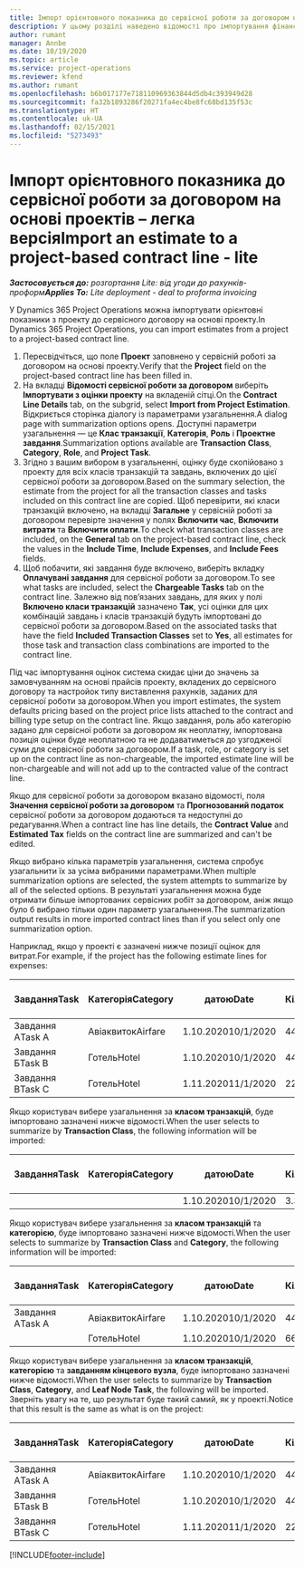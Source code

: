 ```yaml
---
title: Імпорт орієнтовного показника до сервісної роботи за договором на основі проектів – легка версія
description: У цьому розділі наведено відомості про імпортування фінансових оцінок з проекту до сервісної роботи за договором.
author: rumant
manager: Annbe
ms.date: 10/19/2020
ms.topic: article
ms.service: project-operations
ms.reviewer: kfend
ms.author: rumant
ms.openlocfilehash: b6b017177e718110969363844d5db4c393949d28
ms.sourcegitcommit: fa32b1893286f20271fa4ec4be8fc68bd135f53c
ms.translationtype: HT
ms.contentlocale: uk-UA
ms.lasthandoff: 02/15/2021
ms.locfileid: "5273493"
---
```

# <a name="import-an-estimate-to-a-project-based-contract-line---lite"></a><span data-ttu-id="d7973-103">Імпорт орієнтовного показника до сервісної роботи за договором на основі проектів – легка версія</span><span class="sxs-lookup"><span data-stu-id="d7973-103">Import an estimate to a project-based contract line - lite</span></span>

<span data-ttu-id="d7973-104">_**Застосовується до:** розгортання Lite: від угоди до рахунків-проформ_</span><span class="sxs-lookup"><span data-stu-id="d7973-104">_**Applies To:** Lite deployment - deal to proforma invoicing_</span></span>

<span data-ttu-id="d7973-105">У Dynamics 365 Project Operations можна імпортувати орієнтовні показники з проекту до сервісного договору на основі проекту.</span><span class="sxs-lookup"><span data-stu-id="d7973-105">In Dynamics 365 Project Operations, you can import estimates from a project to a project-based contract line.</span></span>

1. <span data-ttu-id="d7973-106">Пересвідчіться, що поле **Проект** заповнено у сервісній роботі за договором на основі проекту.</span><span class="sxs-lookup"><span data-stu-id="d7973-106">Verify that the **Project** field on the project-based contract line has been filled in.</span></span>
2. <span data-ttu-id="d7973-107">На вкладці **Відомості сервісної роботи за договором** виберіть **Імпортувати з оцінки проекту** на вкладеній сітці.</span><span class="sxs-lookup"><span data-stu-id="d7973-107">On the **Contract Line Details** tab, on the subgrid, select **Import from Project Estimation**.</span></span> <span data-ttu-id="d7973-108">Відкриється сторінка діалогу із параметрами узагальнення.</span><span class="sxs-lookup"><span data-stu-id="d7973-108">A dialog page with summarization options opens.</span></span> <span data-ttu-id="d7973-109">Доступні параметри узагальнення — це **Клас транзакції**, **Категорія**, **Роль** і **Проектне завдання**.</span><span class="sxs-lookup"><span data-stu-id="d7973-109">Summarization options available are **Transaction Class**, **Category**, **Role**, and **Project Task**.</span></span>
3. <span data-ttu-id="d7973-110">Згідно з вашим вибором в узагальненні, оцінку буде скопійовано з проекту для всіх класів транзакцій та завдань, включених до цієї сервісної роботи за договором.</span><span class="sxs-lookup"><span data-stu-id="d7973-110">Based on the summary selection, the estimate from the project for all the transaction classes and tasks included on this contract line are copied.</span></span> <span data-ttu-id="d7973-111">Щоб перевірити, які класи транзакцій включено, на вкладці **Загальне** у сервісній роботі за договором перевірте значення у полях **Включити час**, **Включити витрати** та **Включити оплати**.</span><span class="sxs-lookup"><span data-stu-id="d7973-111">To check what transaction classes are included, on the **General** tab on the project-based contract line, check the values in the **Include Time**, **Include Expenses**, and **Include Fees** fields.</span></span> 
4. <span data-ttu-id="d7973-112">Щоб побачити, які завдання буде включено, виберіть вкладку **Оплачувані завдання** для сервісної роботи за договором.</span><span class="sxs-lookup"><span data-stu-id="d7973-112">To see what tasks are included, select the **Chargeable Tasks** tab on the contract line.</span></span> <span data-ttu-id="d7973-113">Залежно від пов’язаних завдань, для яких у полі **Включено класи транзакцій** зазначено **Так**, усі оцінки для цих комбінацій завдань і класів транзакцій будуть імпортовані до сервісної роботи за договором.</span><span class="sxs-lookup"><span data-stu-id="d7973-113">Based on the associated tasks that have the field **Included Transaction Classes** set to **Yes**, all estimates for those task and transaction class combinations are imported to the contract line.</span></span>

<span data-ttu-id="d7973-114">Під час імпортування оцінок система скидає ціни до значень за замовчуванням на основі прайсів проекту, вкладених до сервісного договору та настройок типу виставлення рахунків, заданих для сервісної роботи за договором.</span><span class="sxs-lookup"><span data-stu-id="d7973-114">When you import estimates, the system defaults pricing based on the project price lists attached to the contract and billing type setup on the contract line.</span></span> <span data-ttu-id="d7973-115">Якщо завдання, роль або категорію задано для сервісної роботи за договором як неоплатну, імпортована позиція оцінки буде неоплатною та не додаватиметься до узгодженої суми для сервісної роботи за договором.</span><span class="sxs-lookup"><span data-stu-id="d7973-115">If a task, role, or category is set up on the contract line as non-chargeable, the imported estimate line will be non-chargeable and will not add up to the contracted value of the contract line.</span></span>

<span data-ttu-id="d7973-116">Якщо для сервісної роботи за договором вказано відомості, поля **Значення сервісної роботи за договором** та **Прогнозований податок** сервісної роботи за договором додаються та недоступні до редагування.</span><span class="sxs-lookup"><span data-stu-id="d7973-116">When a contract line has line details, the **Contract Value** and **Estimated Tax** fields on the contract line are summarized and can't be edited.</span></span>

<span data-ttu-id="d7973-117">Якщо вибрано кілька параметрів узагальнення, система спробує узагальнити їх за усіма вибраними параметрами.</span><span class="sxs-lookup"><span data-stu-id="d7973-117">When multiple summarization options are selected, the system attempts to summarize by all of the selected options.</span></span> <span data-ttu-id="d7973-118">В результаті узагальнення можна буде отримати більше імпортованих сервісних робіт за договором, аніж якщо було б вибрано тільки один параметр узагальнення.</span><span class="sxs-lookup"><span data-stu-id="d7973-118">The summarization output results in more imported contract lines than if you select only one summarization option.</span></span>

<span data-ttu-id="d7973-119">Наприклад, якщо у проекті є зазначені нижче позиції оцінок для витрат.</span><span class="sxs-lookup"><span data-stu-id="d7973-119">For example, if the project has the following estimate lines for expenses:</span></span>

| <span data-ttu-id="d7973-120">Завдання</span><span class="sxs-lookup"><span data-stu-id="d7973-120">Task</span></span> | <span data-ttu-id="d7973-121">Категорія</span><span class="sxs-lookup"><span data-stu-id="d7973-121">Category</span></span> | <span data-ttu-id="d7973-122">датою</span><span class="sxs-lookup"><span data-stu-id="d7973-122">Date</span></span> | <span data-ttu-id="d7973-123">Кількість</span><span class="sxs-lookup"><span data-stu-id="d7973-123">Quantity</span></span> | <span data-ttu-id="d7973-124">Ціна за одиницю</span><span class="sxs-lookup"><span data-stu-id="d7973-124">Unit price</span></span> | <span data-ttu-id="d7973-125">Сума</span><span class="sxs-lookup"><span data-stu-id="d7973-125">Amount</span></span> |
| --- | --- | --- | --- | --- | --- |
| <span data-ttu-id="d7973-126">Завдання А</span><span class="sxs-lookup"><span data-stu-id="d7973-126">Task A</span></span> | <span data-ttu-id="d7973-127">Авіаквиток</span><span class="sxs-lookup"><span data-stu-id="d7973-127">Airfare</span></span> | <span data-ttu-id="d7973-128">1.10.2020</span><span class="sxs-lookup"><span data-stu-id="d7973-128">10/1/2020</span></span> | <span data-ttu-id="d7973-129">4</span><span class="sxs-lookup"><span data-stu-id="d7973-129">4</span></span> | <span data-ttu-id="d7973-130">400</span><span class="sxs-lookup"><span data-stu-id="d7973-130">400</span></span> | <span data-ttu-id="d7973-131">1600</span><span class="sxs-lookup"><span data-stu-id="d7973-131">1600</span></span> |
| <span data-ttu-id="d7973-132">Завдання Б</span><span class="sxs-lookup"><span data-stu-id="d7973-132">Task B</span></span> | <span data-ttu-id="d7973-133">Готель</span><span class="sxs-lookup"><span data-stu-id="d7973-133">Hotel</span></span> | <span data-ttu-id="d7973-134">1.10.2020</span><span class="sxs-lookup"><span data-stu-id="d7973-134">10/1/2020</span></span> | <span data-ttu-id="d7973-135">4</span><span class="sxs-lookup"><span data-stu-id="d7973-135">4</span></span> | <span data-ttu-id="d7973-136">200</span><span class="sxs-lookup"><span data-stu-id="d7973-136">200</span></span> | <span data-ttu-id="d7973-137">800</span><span class="sxs-lookup"><span data-stu-id="d7973-137">800</span></span> |
| <span data-ttu-id="d7973-138">Завдання В</span><span class="sxs-lookup"><span data-stu-id="d7973-138">Task C</span></span> | <span data-ttu-id="d7973-139">Готель</span><span class="sxs-lookup"><span data-stu-id="d7973-139">Hotel</span></span> | <span data-ttu-id="d7973-140">1.11.2020</span><span class="sxs-lookup"><span data-stu-id="d7973-140">11/1/2020</span></span> | <span data-ttu-id="d7973-141">2</span><span class="sxs-lookup"><span data-stu-id="d7973-141">2</span></span> | <span data-ttu-id="d7973-142">200</span><span class="sxs-lookup"><span data-stu-id="d7973-142">200</span></span> | <span data-ttu-id="d7973-143">400</span><span class="sxs-lookup"><span data-stu-id="d7973-143">400</span></span> |

<span data-ttu-id="d7973-144">Якщо користувач вибере узагальнення за **класом транзакцій**, буде імпортовано зазначені нижче відомості.</span><span class="sxs-lookup"><span data-stu-id="d7973-144">When the user selects to summarize by **Transaction Class**, the following information will be imported:</span></span>

| <span data-ttu-id="d7973-145">Завдання</span><span class="sxs-lookup"><span data-stu-id="d7973-145">Task</span></span> | <span data-ttu-id="d7973-146">Категорія</span><span class="sxs-lookup"><span data-stu-id="d7973-146">Category</span></span> | <span data-ttu-id="d7973-147">датою</span><span class="sxs-lookup"><span data-stu-id="d7973-147">Date</span></span> | <span data-ttu-id="d7973-148">Кількість</span><span class="sxs-lookup"><span data-stu-id="d7973-148">Quantity</span></span> | <span data-ttu-id="d7973-149">Ціна за одиницю</span><span class="sxs-lookup"><span data-stu-id="d7973-149">Unit price</span></span> | <span data-ttu-id="d7973-150">Сума</span><span class="sxs-lookup"><span data-stu-id="d7973-150">Amount</span></span> |
| --- | --- | --- | --- | --- | --- |
| &nbsp; | &nbsp; | <span data-ttu-id="d7973-151">1.10.2020</span><span class="sxs-lookup"><span data-stu-id="d7973-151">10/1/2020</span></span> | <span data-ttu-id="d7973-152">3.34</span><span class="sxs-lookup"><span data-stu-id="d7973-152">3.34</span></span> | <span data-ttu-id="d7973-153">840</span><span class="sxs-lookup"><span data-stu-id="d7973-153">840</span></span> | <span data-ttu-id="d7973-154">2800</span><span class="sxs-lookup"><span data-stu-id="d7973-154">2800</span></span> |

<span data-ttu-id="d7973-155">Якщо користувач вибере узагальнення за **класом транзакцій** та **категорією**, буде імпортовано зазначені нижче відомості.</span><span class="sxs-lookup"><span data-stu-id="d7973-155">When the user selects to summarize by **Transaction Class** and **Category**, the following information will be imported:</span></span>

| <span data-ttu-id="d7973-156">Завдання</span><span class="sxs-lookup"><span data-stu-id="d7973-156">Task</span></span> | <span data-ttu-id="d7973-157">Категорія</span><span class="sxs-lookup"><span data-stu-id="d7973-157">Category</span></span> | <span data-ttu-id="d7973-158">датою</span><span class="sxs-lookup"><span data-stu-id="d7973-158">Date</span></span> | <span data-ttu-id="d7973-159">Кількість</span><span class="sxs-lookup"><span data-stu-id="d7973-159">Quantity</span></span> | <span data-ttu-id="d7973-160">Ціна за одиницю</span><span class="sxs-lookup"><span data-stu-id="d7973-160">Unit price</span></span> | <span data-ttu-id="d7973-161">Сума</span><span class="sxs-lookup"><span data-stu-id="d7973-161">Amount</span></span> |
| --- | --- | --- | --- | --- | --- |
| <span data-ttu-id="d7973-162">Завдання А</span><span class="sxs-lookup"><span data-stu-id="d7973-162">Task A</span></span> | <span data-ttu-id="d7973-163">Авіаквиток</span><span class="sxs-lookup"><span data-stu-id="d7973-163">Airfare</span></span> | <span data-ttu-id="d7973-164">1.10.2020</span><span class="sxs-lookup"><span data-stu-id="d7973-164">10/1/2020</span></span> | <span data-ttu-id="d7973-165">4</span><span class="sxs-lookup"><span data-stu-id="d7973-165">4</span></span> | <span data-ttu-id="d7973-166">400</span><span class="sxs-lookup"><span data-stu-id="d7973-166">400</span></span> | <span data-ttu-id="d7973-167">1600</span><span class="sxs-lookup"><span data-stu-id="d7973-167">1600</span></span> |
| &nbsp;| <span data-ttu-id="d7973-168">Готель</span><span class="sxs-lookup"><span data-stu-id="d7973-168">Hotel</span></span> | <span data-ttu-id="d7973-169">1.10.2020</span><span class="sxs-lookup"><span data-stu-id="d7973-169">10/1/2020</span></span> | <span data-ttu-id="d7973-170">6</span><span class="sxs-lookup"><span data-stu-id="d7973-170">6</span></span> | <span data-ttu-id="d7973-171">200</span><span class="sxs-lookup"><span data-stu-id="d7973-171">200</span></span> | <span data-ttu-id="d7973-172">1200</span><span class="sxs-lookup"><span data-stu-id="d7973-172">1200</span></span> |

<span data-ttu-id="d7973-173">Якщо користувач вибере узагальнення за **класом транзакцій**, **категорією** та **завданням кінцевого вузла**, буде імпортовано зазначені нижче відомості.</span><span class="sxs-lookup"><span data-stu-id="d7973-173">When the user selects to summarize by **Transaction Class**, **Category**, and **Leaf Node Task**, the following will be imported.</span></span> <span data-ttu-id="d7973-174">Зверніть увагу на те, що результат буде такий самий, як у проекті.</span><span class="sxs-lookup"><span data-stu-id="d7973-174">Notice that this result is the same as what is on the project:</span></span>

| <span data-ttu-id="d7973-175">Завдання</span><span class="sxs-lookup"><span data-stu-id="d7973-175">Task</span></span> | <span data-ttu-id="d7973-176">Категорія</span><span class="sxs-lookup"><span data-stu-id="d7973-176">Category</span></span> | <span data-ttu-id="d7973-177">датою</span><span class="sxs-lookup"><span data-stu-id="d7973-177">Date</span></span> | <span data-ttu-id="d7973-178">Кількість</span><span class="sxs-lookup"><span data-stu-id="d7973-178">Quantity</span></span> | <span data-ttu-id="d7973-179">Ціна за одиницю</span><span class="sxs-lookup"><span data-stu-id="d7973-179">Unit price</span></span> | <span data-ttu-id="d7973-180">Сума</span><span class="sxs-lookup"><span data-stu-id="d7973-180">Amount</span></span> |
| --- | --- | --- | --- | --- | --- |
| <span data-ttu-id="d7973-181">Завдання А</span><span class="sxs-lookup"><span data-stu-id="d7973-181">Task A</span></span> | <span data-ttu-id="d7973-182">Авіаквиток</span><span class="sxs-lookup"><span data-stu-id="d7973-182">Airfare</span></span> | <span data-ttu-id="d7973-183">1.10.2020</span><span class="sxs-lookup"><span data-stu-id="d7973-183">10/1/2020</span></span> | <span data-ttu-id="d7973-184">4</span><span class="sxs-lookup"><span data-stu-id="d7973-184">4</span></span> | <span data-ttu-id="d7973-185">400</span><span class="sxs-lookup"><span data-stu-id="d7973-185">400</span></span> | <span data-ttu-id="d7973-186">1600</span><span class="sxs-lookup"><span data-stu-id="d7973-186">1600</span></span> |
| <span data-ttu-id="d7973-187">Завдання Б</span><span class="sxs-lookup"><span data-stu-id="d7973-187">Task B</span></span> | <span data-ttu-id="d7973-188">Готель</span><span class="sxs-lookup"><span data-stu-id="d7973-188">Hotel</span></span> | <span data-ttu-id="d7973-189">1.10.2020</span><span class="sxs-lookup"><span data-stu-id="d7973-189">10/1/2020</span></span> | <span data-ttu-id="d7973-190">4</span><span class="sxs-lookup"><span data-stu-id="d7973-190">4</span></span> | <span data-ttu-id="d7973-191">200</span><span class="sxs-lookup"><span data-stu-id="d7973-191">200</span></span> | <span data-ttu-id="d7973-192">800</span><span class="sxs-lookup"><span data-stu-id="d7973-192">800</span></span> |
| <span data-ttu-id="d7973-193">Завдання В</span><span class="sxs-lookup"><span data-stu-id="d7973-193">Task C</span></span> | <span data-ttu-id="d7973-194">Готель</span><span class="sxs-lookup"><span data-stu-id="d7973-194">Hotel</span></span> | <span data-ttu-id="d7973-195">1.11.2020</span><span class="sxs-lookup"><span data-stu-id="d7973-195">11/1/2020</span></span> | <span data-ttu-id="d7973-196">2</span><span class="sxs-lookup"><span data-stu-id="d7973-196">2</span></span> | <span data-ttu-id="d7973-197">200</span><span class="sxs-lookup"><span data-stu-id="d7973-197">200</span></span> | <span data-ttu-id="d7973-198">400</span><span class="sxs-lookup"><span data-stu-id="d7973-198">400</span></span> |


[!INCLUDE[footer-include](../../includes/footer-banner.md)]